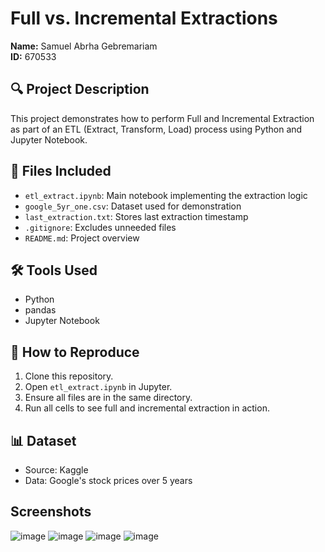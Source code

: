 # Full vs. Incremental Extractions

**Name:** Samuel Abrha Gebremariam  
**ID:** 670533

## 🔍 Project Description

This project demonstrates how to perform Full and Incremental Extraction as part of an ETL (Extract, Transform, Load) process using Python and Jupyter Notebook.

## 📁 Files Included

- `etl_extract.ipynb`: Main notebook implementing the extraction logic
- `google_5yr_one.csv`: Dataset used for demonstration
- `last_extraction.txt`: Stores last extraction timestamp
- `.gitignore`: Excludes unneeded files
- `README.md`: Project overview

## 🛠 Tools Used

- Python
- pandas
- Jupyter Notebook

## 🔄 How to Reproduce

1. Clone this repository.
2. Open `etl_extract.ipynb` in Jupyter.
3. Ensure all files are in the same directory.
4. Run all cells to see full and incremental extraction in action.

## 📊 Dataset

- Source: Kaggle
- Data: Google's stock prices over 5 years


## Screenshots

  ![image](https://github.com/user-attachments/assets/a3f5a003-c9aa-471d-b87a-2cc1cd6750cb)
  ![image](https://github.com/user-attachments/assets/18ca725f-3ea1-44e5-b652-9c6fc27c0287)
  ![image](https://github.com/user-attachments/assets/ae0f8663-db02-418f-8336-ec241124d855)
  ![image](https://github.com/user-attachments/assets/f7ed4c6f-05b1-44b9-9861-3c389eb195e1)

